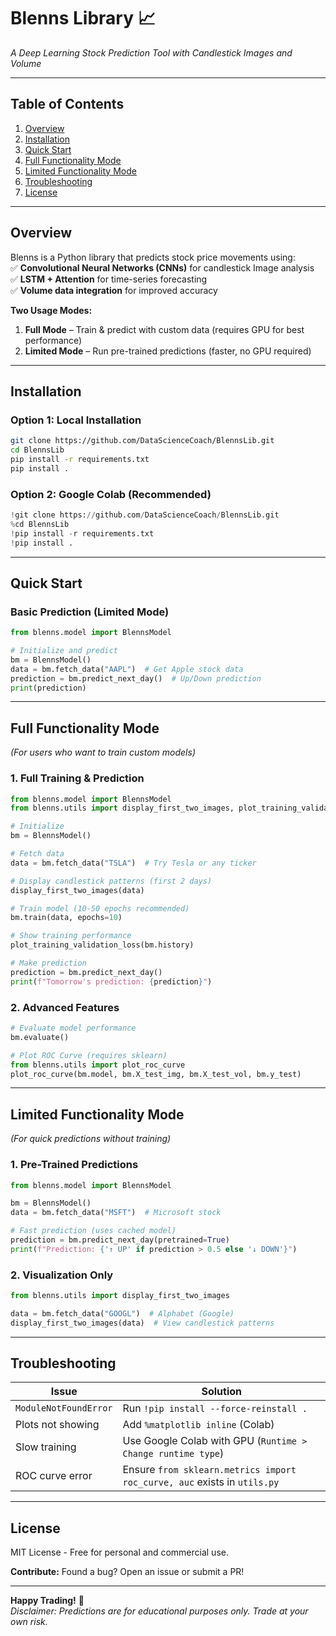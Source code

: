 # **Blenns Library** 📈  
*A Deep Learning Stock Prediction Tool with Candlestick Images and Volume*  

---

## **Table of Contents**  
1. [Overview](#overview)  
2. [Installation](#installation)  
3. [Quick Start](#quick-start)  
4. [Full Functionality Mode](#full-functionality-mode)  
5. [Limited Functionality Mode](#limited-functionality-mode)  
6. [Troubleshooting](#troubleshooting)  
7. [License](#license)  

---

## **Overview**  
Blenns is a Python library that predicts stock price movements using:  
✅ **Convolutional Neural Networks (CNNs)** for candlestick Image analysis  
✅ **LSTM + Attention** for time-series forecasting  
✅ **Volume data integration** for improved accuracy  

**Two Usage Modes:**  
1. **Full Mode** – Train & predict with custom data (requires GPU for best performance)  
2. **Limited Mode** – Run pre-trained predictions (faster, no GPU required)  

---

## **Installation**  

### **Option 1: Local Installation**  
```bash
git clone https://github.com/DataScienceCoach/BlennsLib.git
cd BlennsLib
pip install -r requirements.txt
pip install .
```

### **Option 2: Google Colab (Recommended)**  
```python
!git clone https://github.com/DataScienceCoach/BlennsLib.git
%cd BlennsLib
!pip install -r requirements.txt
!pip install .
```

---

## **Quick Start**  

### **Basic Prediction (Limited Mode)**  
```python
from blenns.model import BlennsModel

# Initialize and predict
bm = BlennsModel()
data = bm.fetch_data("AAPL")  # Get Apple stock data
prediction = bm.predict_next_day()  # Up/Down prediction
print(prediction)
```

---

## **Full Functionality Mode**  
*(For users who want to train custom models)*  

### **1. Full Training & Prediction**  
```python
from blenns.model import BlennsModel
from blenns.utils import display_first_two_images, plot_training_validation_loss

# Initialize
bm = BlennsModel()

# Fetch data
data = bm.fetch_data("TSLA")  # Try Tesla or any ticker

# Display candlestick patterns (first 2 days)
display_first_two_images(data)  

# Train model (10-50 epochs recommended)
bm.train(data, epochs=10)  

# Show training performance
plot_training_validation_loss(bm.history)  

# Make prediction
prediction = bm.predict_next_day()  
print(f"Tomorrow's prediction: {prediction}")
```

### **2. Advanced Features**  
```python
# Evaluate model performance
bm.evaluate()  

# Plot ROC Curve (requires sklearn)
from blenns.utils import plot_roc_curve
plot_roc_curve(bm.model, bm.X_test_img, bm.X_test_vol, bm.y_test)
```

---

## **Limited Functionality Mode**  
*(For quick predictions without training)*  

### **1. Pre-Trained Predictions**  
```python
from blenns.model import BlennsModel

bm = BlennsModel()
data = bm.fetch_data("MSFT")  # Microsoft stock

# Fast prediction (uses cached model)
prediction = bm.predict_next_day(pretrained=True)  
print(f"Prediction: {'↑ UP' if prediction > 0.5 else '↓ DOWN'}")
```

### **2. Visualization Only**  
```python
from blenns.utils import display_first_two_images

data = bm.fetch_data("GOOGL")  # Alphabet (Google)
display_first_two_images(data)  # View candlestick patterns
```

---

## **Troubleshooting**  

| Issue | Solution |
|-------|----------|
| `ModuleNotFoundError` | Run `!pip install --force-reinstall .` |
| Plots not showing | Add `%matplotlib inline` (Colab) |
| Slow training | Use Google Colab with GPU (`Runtime > Change runtime type`) |
| ROC curve error | Ensure `from sklearn.metrics import roc_curve, auc` exists in `utils.py` |

---

## **License**  
MIT License - Free for personal and commercial use.  

**Contribute:** Found a bug? Open an issue or submit a PR!  

---
**Happy Trading!** 🚀  
*Disclaimer: Predictions are for educational purposes only. Trade at your own risk.*
